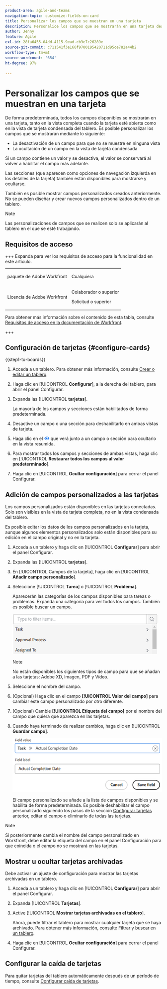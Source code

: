 ```yaml
---
product-area: agile-and-teams
navigation-topic: customize-fields-on-card
title: Personalizar los campos que se muestran en una tarjeta
description: Personalice los campos que se mostrarán en una tarjeta deshabilitando campos para que no se muestren en la vista de tarjeta completa o en la vista condensada, o bien ocultando campos en la vista de tarjeta condensada.
author: Jenny
feature: Agile
exl-id: 28fa6455-04dd-4115-9ead-cb3e7c26289e
source-git-commit: c711541f3e166f9700195420711d95ce782a44b2
workflow-type: tm+mt
source-wordcount: '654'
ht-degree: 97%

---
```


# Personalizar los campos que se muestran en una tarjeta

De forma predeterminada, todos los campos disponibles se mostrarán en una tarjeta, tanto en la vista completa cuando la tarjeta esté abierta como en la vista de tarjeta condensada del tablero. Es posible personalizar los campos que se mostrarán mediante lo siguiente:

* La desactivación de un campo para que no se muestre en ninguna vista
* La ocultación de un campo en la vista de tarjeta condensada

Si un campo contiene un valor y se desactiva, el valor se conservará al volver a habilitar el campo más adelante.

Las secciones (que aparecen como opciones de navegación izquierda en los detalles de la tarjeta) también están disponibles para mostrarse y ocultarse.

También es posible mostrar campos personalizados creados anteriormente. No se pueden diseñar y crear nuevos campos personalizados dentro de un tablero.

>[!NOTE]
>
>Las personalizaciones de campos que se realicen solo se aplicarán al tablero en el que se esté trabajando.

## Requisitos de acceso

+++ Expanda para ver los requisitos de acceso para la funcionalidad en este artículo.

<table style="table-layout:auto"> 
 <col> 
 <col> 
 <tbody> 
  <tr> 
   <td role="rowheader">paquete de Adobe Workfront</td> 
   <td> <p>Cualquiera</p> </td> 
  </tr> 
  <tr> 
   <td role="rowheader">Licencia de Adobe Workfront</td> 
   <td> 
   <p>Colaborador o superior</p> 
   <p>Solicitud o superior</p>
   </td> 
  </tr> 
 </tbody> 
</table>

Para obtener más información sobre el contenido de esta tabla, consulte [Requisitos de acceso en la documentación de Workfront](/help/quicksilver/administration-and-setup/add-users/access-levels-and-object-permissions/access-level-requirements-in-documentation.md).

+++

## Configuración de tarjetas {#configure-cards}

{{step1-to-boards}}

1. Acceda a un tablero. Para obtener más información, consulte [Crear o editar un tablero](../../agile/get-started-with-boards/create-edit-board.md).
1. Haga clic en [!UICONTROL **Configurar**], a la derecha del tablero, para abrir el panel Configurar.
1. Expanda las [!UICONTROL **tarjetas**].

   La mayoría de los campos y secciones están habilitados de forma predeterminada.

1. Desactive un campo o una sección para deshabilitarlo en ambas vistas de tarjeta.
1. Haga clic en el ![icono Ocultar](assets/eye-hide-icon.png) que verá junto a un campo o sección para ocultarlo en la vista resumida.
1. Para mostrar todos los campos y secciones de ambas vistas, haga clic en [!UICONTROL **Restaurar todos los campos al valor predeterminado**].
1. Haga clic en [!UICONTROL **Ocultar configuración**] para cerrar el panel Configurar.

## Adición de campos personalizados a las tarjetas

Los campos personalizados están disponibles en las tarjetas conectadas. Solo son visibles en la vista de tarjeta completa, no en la vista condensada del tablero.

Es posible editar los datos de los campos personalizados en la tarjeta, aunque algunos elementos personalizados solo están disponibles para su edición en el campo original y no en la tarjeta.

1. Acceda a un tablero y haga clic en [!UICONTROL **Configurar**] para abrir el panel Configurar.
1. Expanda las [!UICONTROL **tarjetas**].
1. En [!UICONTROL Campos de la tarjeta], haga clic en [!UICONTROL **Añadir campo personalizado**].
1. Seleccione [!UICONTROL **Tarea**] o [!UICONTROL **Problema**].

   Aparecerán las categorías de los campos disponibles para tareas o problemas. Expanda una categoría para ver todos los campos. También es posible buscar un campo.

   ![Buscar un campo personalizado](assets/boards-search-for-custom-field.png)

   >[!NOTE]
   >
   >No están disponibles los siguientes tipos de campo para que se añadan a las tarjetas: Adobe XD, Imagen, PDF y Vídeo.

1. Seleccione el nombre del campo.
1. (Opcional) Haga clic en el campo **[!UICONTROL Valor del campo]** para cambiar este campo personalizado por otro diferente.
1. (Opcional) Cambie **[!UICONTROL Etiqueta del campo]** por el nombre del campo que quiera que aparezca en las tarjetas.
1. Cuando haya terminado de realizar cambios, haga clic en [!UICONTROL **Guardar campo**].

   ![Etiqueta y valor del campo personalizado](assets/save-custom-field-value-label.png)

   El campo personalizado se añade a la lista de campos disponibles y se habilita de forma predeterminada. Es posible deshabilitar el campo personalizado siguiendo los pasos de la sección [Configurar tarjetas](customize-fields-on-card.md#configure-cards) anterior, editar el campo o eliminarlo de todas las tarjetas.

>[!NOTE]
>
>Si posteriormente cambia el nombre del campo personalizado en Workfront, debe editar la etiqueta del campo en el panel Configuración para que coincida o el campo no se mostrará en las tarjetas.

## Mostrar u ocultar tarjetas archivadas

Debe activar un ajuste de configuración para mostrar las tarjetas archivadas en un tablero.

1. Acceda a un tablero y haga clic en [!UICONTROL **Configurar**] para abrir el panel Configurar.
1. Expanda [!UICONTROL **Tarjetas**].
1. Active [!UICONTROL **Mostrar tarjetas archivadas en el tablero**].

   Ahora, puede filtrar el tablero para mostrar cualquier tarjeta que se haya archivado. Para obtener más información, consulte [Filtrar y buscar en un tablero](/help/quicksilver/agile/get-started-with-boards/filter-search-in-board.md).

1. Haga clic en [!UICONTROL **Ocultar configuración**] para cerrar el panel Configurar.

## Configurar la caída de tarjetas

Para quitar tarjetas del tablero automáticamente después de un período de tiempo, consulte [Configurar caída de tarjetas](/help/quicksilver/agile/use-boards-agile-planning-tools/configure-card-falloff.md).
